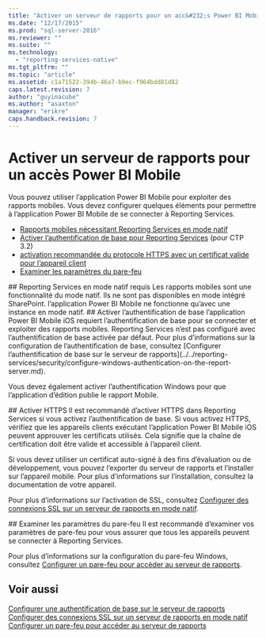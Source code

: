 ```yaml
---
title: "Activer un serveur de rapports pour un acc&#232;s Power BI Mobile | Microsoft Docs"
ms.date: "12/17/2015"
ms.prod: "sql-server-2016"
ms.reviewer: ""
ms.suite: ""
ms.technology: 
  - "reporting-services-native"
ms.tgt_pltfrm: ""
ms.topic: "article"
ms.assetid: c1a71522-394b-46a7-b9ec-f964bdd81d82
caps.latest.revision: 7
author: "guyinacube"
ms.author: "asaxton"
manager: "erikre"
caps.handback.revision: 7
---
```

# Activer un serveur de rapports pour un acc&#232;s Power BI Mobile
Vous pouvez utiliser l’application Power BI Mobile pour exploiter des rapports mobiles. Vous devez configurer quelques éléments pour permettre à l’application Power BI Mobile de se connecter à Reporting Services.  
  
-   [Rapports mobiles nécessitant Reporting Services en mode natif](#nativemode)  
-   [Activer l’authentification de base pour Reporting Services](#basicauth) (pour CTP 3.2)  
-   [activation recommandée du protocole HTTPS avec un certificat valide pour l’appareil client](#https)  
-   [Examiner les paramètres du pare-feu](#firewall)  
  
<a name="nativemode"/>  
## Reporting Services en mode natif requis  
Les rapports mobiles sont une fonctionnalité du mode natif. Ils ne sont pas disponibles en mode intégré SharePoint. l’application Power BI Mobile ne fonctionne qu’avec une instance en mode natif.  
  
<a name="basicauth"/>  
## Activer l’authentification de base  
l’application Power BI Mobile iOS requiert l’authentification de base pour se connecter et exploiter des rapports mobiles. Reporting Services n’est pas configuré avec l’authentification de base activée par défaut. Pour plus d’informations sur la configuration de l’authentification de base, consultez [Configurer l’authentification de base sur le serveur de rapports](../../reporting-services/security/configure-windows-authentication-on-the-report-server.md).  
  
Vous devez également activer l’authentification Windows pour que l’application d’édition publie le rapport Mobile.  
  
<a name="https"/>  
## Activer HTTPS  
Il est recommandé d’activer HTTPS dans Reporting Services si vous activez l’authentification de base. Si vous activez HTTPS, vérifiez que les appareils clients exécutant l’application Power BI Mobile iOS peuvent approuver les certificats utilisés. Cela signifie que la chaîne de certification doit être valide et accessible à l’appareil client.  
  
Si vous devez utiliser un certificat auto-signé à des fins d’évaluation ou de développement, vous pouvez l’exporter du serveur de rapports et l’installer sur l’appareil mobile. Pour plus d’informations sur l’installation, consultez la documentation de votre appareil.  
  
Pour plus d’informations sur l’activation de SSL, consultez [Configurer des connexions SSL sur un serveur de rapports en mode natif](../../reporting-services/security/configure-ssl-connections-on-a-native-mode-report-server.md).  
  
<a name="firewall"/>  
## Examiner les paramètres du pare-feu  
Il est recommandé d’examiner vos paramètres de pare-feu pour vous assurer que tous les appareils peuvent se connecter à Reporting Services.   
  
Pour plus d’informations sur la configuration du pare-feu Windows, consultez [Configurer un pare-feu pour accéder au serveur de rapports](../../reporting-services/report-server/configure-a-firewall-for-report-server-access.md).  
  
## Voir aussi  
  
[Configurer une authentification de base sur le serveur de rapports](../../reporting-services/security/configure-windows-authentication-on-the-report-server.md)  
[Configurer des connexions SSL sur un serveur de rapports en mode natif](../../reporting-services/security/configure-ssl-connections-on-a-native-mode-report-server.md)  
[Configurer un pare-feu pour accéder au serveur de rapports](../../reporting-services/report-server/configure-a-firewall-for-report-server-access.md)  
  
  
  
  
  
  
